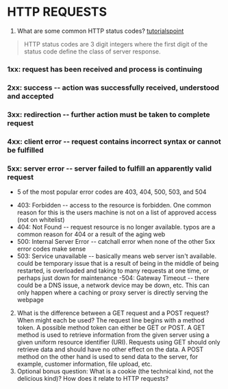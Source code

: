 # HTTP REQUESTS

1. What are some common HTTP status codes?
[tutorialspoint](https://www.tutorialspoint.com/http/http_status_codes.htm)

> HTTP status codes are 3 digit integers where the first digit of the status code define the class of server response.

### 1xx: request has been received and process is continuing
### 2xx: success -- action was successfully received, understood and accepted
### 3xx: redirection -- further action must be taken to complete request
### 4xx: client error -- request contains incorrect syntax or cannot be fulfilled
### 5xx: server error -- server failed to fulfill an apparently valid request

* 5 of the most popular error codes are 403, 404, 500, 503, and 504
- 403: Forbidden -- access to the resource is forbidden. One common reason for this is the users machine is not on a list of approved access (not on whitelist)
- 404: Not Found -- request resource is no longer available. typos are a common reason for 404 or a result of the aging web 
- 500: Internal Server Error -- catchall error when none of the other 5xx error codes make sense
- 503: Service unavailable -- basically means web server isn't available. could be temporary issue that is a result of being in the middle of being restarted, is overloaded and taking to many requests at one time, or perhaps just down for maintenance
-504: Gateway Timeout -- there could be a DNS issue, a network device may be down, etc. This can only happen where a caching or proxy server is directly serving the webpage

2. What is the difference between a GET request and a POST  request? When might each be used?
The request line begins with a method token. A possible method token can either be GET or POST. A GET method is used to retrieve information from the given server using a given uniform resource identifier (URI). Requests using GET should only retrieve data and should have no other effect on the data. A POST method on the other hand is used to send data to the server, for example, customer information, file upload, etc.
3. Optional bonus question: What is a cookie (the technical kind, not the delicious kind)? How does it relate to HTTP requests?